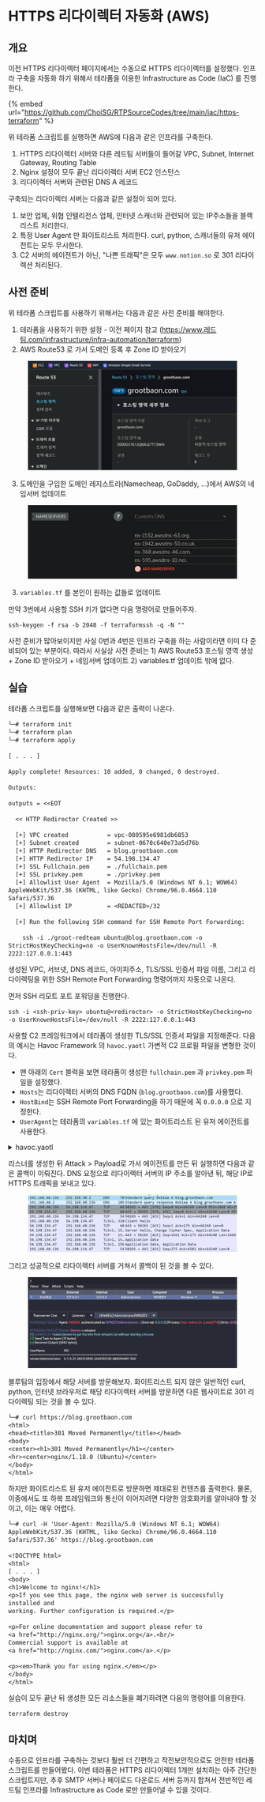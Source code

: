 # HTTPS 리다이렉터 자동화 (AWS)

## 개요

이전 HTTPS 리다이렉터 페이지에서는 수동으로 HTTPS 리다이렉터를 설정했다. 인프라 구축을 자동화 하기 위해서 테라폼을 이용한 Infrastructure as Code (IaC) 를 진행한다.

{% embed url="https://github.com/ChoiSG/RTPSourceCodes/tree/main/iac/https-terraform" %}

위 테라폼 스크립트를 실행하면 AWS에 다음과 같은 인프라를 구축한다.

1. HTTPS 리다이렉터 서버와 다른 레드팀 서버들이 들어갈 VPC, Subnet, Internet Gateway, Routing Table
2. Nginx 설정이 모두 끝난 리다이렉터 서버 EC2 인스턴스
3. 리다이렉터 서버와 관련된 DNS A 레코드

구축되는 리다이렉터 서버는 다음과 같은 설정이 되어 있다.

1. 보안 업체, 위협 인텔리전스 업체, 인터넷 스캐너와 관련되어 있는 IP주소들을 블랙리스트 처리한다.
2. 특정 User Agent 만 화이트리스트 처리한다. curl, python, 스캐너들의 유저 에이전트는 모두 무시한다.
3. C2 서버의 에이전트가 아닌, "나쁜 트래픽"은 모두 `www.notion.so` 로 301 리다이렉션 처리된다.

## 사전 준비

위 테라폼 스크립트를 사용하기 위해서는 다음과 같은 사전 준비를 해야한다.

1. 테라폼을 사용하기 위한 설정 - 이전 페이지 참고 (https://www.레드팀.com/infrastructure/infra-automation/terraform)
2. AWS Route53 로 가서 도메인 등록 후 Zone ID 받아오기&#x20;

<figure><img src="../../.gitbook/assets/https-redirector-terraform-1.PNG" alt=""><figcaption></figcaption></figure>

3. 도메인을 구입한 도메인 레지스트라(Namecheap, GoDaddy, ...)에서 AWS의 네임서버 업데이트&#x20;

<figure><img src="../../.gitbook/assets/https-redirector-terraform-2.PNG" alt=""><figcaption></figcaption></figure>

3. `variables.tf` 를 본인이 원하는 값들로 업데이트

만약 3번에서 사용할 SSH 키가 없다면 다음 명령어로 만들어주자.

```
ssh-keygen -f rsa -b 2048 -f terraformssh -q -N ""
```



사전 준비가 많아보이지만 사실 0번과 4번은 인프라 구축을 하는 사람이라면 이미 다 준비되어 있는 부분이다. 따라서 사실상 사전 준비는 1) AWS Route53 호스팅 영역 생성 + Zone ID 받아오기 + 네임서버 업데이트 2) variables.tf 업데이트 밖에 없다.

## 실습

테라폼 스크립트를 실행해보면 다음과 같은 출력이 나온다.

```
└─# terraform init
└─# terraform plan
└─# terraform apply

[ . . . ]

Apply complete! Resources: 10 added, 0 changed, 0 destroyed.

Outputs:

outputs = <<EOT
  
  << HTTP Redirector Created >> 

  [+] VPC created           = vpc-080595e6981db6853
  [+] Subnet created        = subnet-0670c640e73a5d76b
  [+] HTTP Redirector DNS   = blog.grootbaon.com 
  [+] HTTP Redirector IP    = 54.198.134.47
  [+] SSL Fullchain.pem     = ./fullchain.pem
  [+] SSL privkey.pem       = ./privkey.pem
  [+] Allowlist User Agent  = Mozilla/5.0 (Windows NT 6.1; WOW64) AppleWebKit/537.36 (KHTML, like Gecko) Chrome/96.0.4664.110 Safari/537.36
  [+] Allowlist IP          = <REDACTED>/32

  [+] Run the following SSH command for SSH Remote Port Forwarding: 
    
    ssh -i ./groot-redteam ubuntu@blog.grootbaon.com -o StrictHostKeyChecking=no -o UserKnownHostsFile=/dev/null -R 2222:127.0.0.1:443
```

생성된 VPC, 서브넷, DNS 레코드, 아이피주소, TLS/SSL 인증서 파일 이름, 그리고 리다이렉팅을 위한 SSH Remote Port Forwarding 명령어까지 자동으로 나온다.

먼저 SSH 리모트 포트 포워딩을 진행한다.

```
ssh -i <ssh-priv-key> ubuntu@<redirector> -o StrictHostKeyChecking=no -o UserKnownHostsFile=/dev/null -R 2222:127.0.0.1:443
```

사용할 C2 프레임워크에서 테라폼이 생성한 TLS/SSL 인증서 파일을 지정해준다. 다음의 예시는 Havoc Framework 의 `havoc.yaotl` 가변적 C2 프로필 파일을 변형한 것이다.

* 맨 아래의 `Cert` 블럭을 보면 테라폼이 생성한 `fullchain.pem` 과 `privkey.pem` 파일을 설정했다.
* `Hosts`는 리다이렉터 서버의 DNS FQDN (`blog.grootbaon.com`)를 사용했다.
* `HostBind`는 SSH Remote Port Forwarding을 하기 때문에 꼭 `0.0.0.0` 으로 지정한다.
* `UserAgent`는 테라폼의 `variables.tf` 에 있는 화이트리스트 된 유저 에이전트를 사용한다.

<details>

<summary>havoc.yaotl</summary>

```
Teamserver {
	Host = "0.0.0.0"
	Port = 40056

	Build {
	    Compiler64 = "data/x86_64-w64-mingw32-cross/bin/x86_64-w64-mingw32-gcc"
	    Nasm = "/usr/bin/nasm"
	}
}

Operators {
	user "choi" {
		Password = "password1234"
	}
}

# this is optional. if you dont use it you can remove it.
Service {
    Endpoint = "service-endpoint"
    Password = "service-password"
}

Demon {
    Sleep = 2
    Jitter = 15

    TrustXForwardedFor = false

    Injection {
        Spawn64 = "C:\\Windows\\System32\\notepad.exe"
        Spawn32 = "C:\\Windows\\SysWOW64\\notepad.exe"
    }
}

Listeners {
    Http {
        Name         = "HTTPS Listener"
        Hosts        = ["blog.grootbaon.com"]
        HostBind     = "0.0.0.0"
        HostRotation = "round-robin"
        PortBind     = 443
        PortConn     = 443
        Secure       = true
        UserAgent    = "Mozilla/5.0 (Windows NT 6.1; WOW64) AppleWebKit/537.36 (KHTML, like Gecko) Chrome/96.0.4664.110 Safari/537.36"
        Uris         = [
            "/redteamplaybook.gif",
            "/index.php",
            "/grootsecurity.txt",
            "/index.js"
        ]
        Headers      = [
            "X-RTP-Version: Prod",
            "X-HTTP-Client: true",
        ]

        Response {
            Headers  = [
                "Content-type: text/plain",
                "X-Powered-By: ASP.NET",
            ]
        }

        Cert {
            Cert = "/root/youtube/grootredteam/fullchain.pem"
            Key = "/root/youtube/grootredteam/privkey.pem"
        }
    }
}
```

</details>



리스너를 생성한 뒤 Attack > Payload로 가서 에이전트를 만든 뒤 실행하면 다음과 같은 콜백이 이뤄진다. DNS 요청으로 리다이렉터 서버의 IP 주소를 알아낸 뒤, 해당 IP로 HTTPS 트래픽을 보내고 있다.&#x20;

<figure><img src="../../.gitbook/assets/https-redirector-terraform-3.PNG" alt=""><figcaption></figcaption></figure>

그리고 성공적으로 리다이렉터 서버를 거쳐서 콜백이 된 것을 볼 수 있다.

<figure><img src="../../.gitbook/assets/https-redirector-terraform-4.PNG" alt=""><figcaption></figcaption></figure>

블루팀의 입장에서 해당 서버를 방문해보자. 화이트리스트 되지 않은 일반적인 curl, python, 인터넷 브라우저로 해당 리다이렉터 서버를 방문하면 다른 웹사이트로 301 리다이렉팅 되는 것을 볼 수 있다.

```
└─# curl https://blog.grootbaon.com 
<html>
<head><title>301 Moved Permanently</title></head>
<body>
<center><h1>301 Moved Permanently</h1></center>
<hr><center>nginx/1.18.0 (Ubuntu)</center>
</body>
</html>
```

하지만 화이트리스트 된 유저 에이전트로 방문하면 제대로된 컨텐츠를 출력한다. 물론, 이중에서도 또 하복 프레임워크와 통신이 이어지려면 다양한 암호화키를 알아내야 할 것이고, 이는 매우 어렵다.

```
└─# curl -H 'User-Agent: Mozilla/5.0 (Windows NT 6.1; WOW64) AppleWebKit/537.36 (KHTML, like Gecko) Chrome/96.0.4664.110 Safari/537.36' https://blog.grootbaon.com

<!DOCTYPE html>
<html>
[ . . . ] 
<body>
<h1>Welcome to nginx!</h1>
<p>If you see this page, the nginx web server is successfully installed and
working. Further configuration is required.</p>

<p>For online documentation and support please refer to
<a href="http://nginx.org/">nginx.org</a>.<br/>
Commercial support is available at
<a href="http://nginx.com/">nginx.com</a>.</p>

<p><em>Thank you for using nginx.</em></p>
</body>
</html>
```

실습이 모두 끝난 뒤 생성한 모든 리소스들을 폐기하려면 다음의 명령어를 이용한다.&#x20;

```
terraform destroy 
```

## 마치며

수동으로 인프라를 구축하는 것보다 훨씬 더 간편하고 작전보안적으로도 안전한 테라폼 스크립트를 만들어봤다. 이번 테라폼은 HTTPS 리다이렉터 1개만 설치하는 아주 간단한 스크립트지만, 추후 SMTP 서버나 페이로드 다운로드 서버 등까지 합쳐서 전반적인 레드팀 인프라를 Infrastructure as Code 로만 만들어낼 수 있을 것이다.
